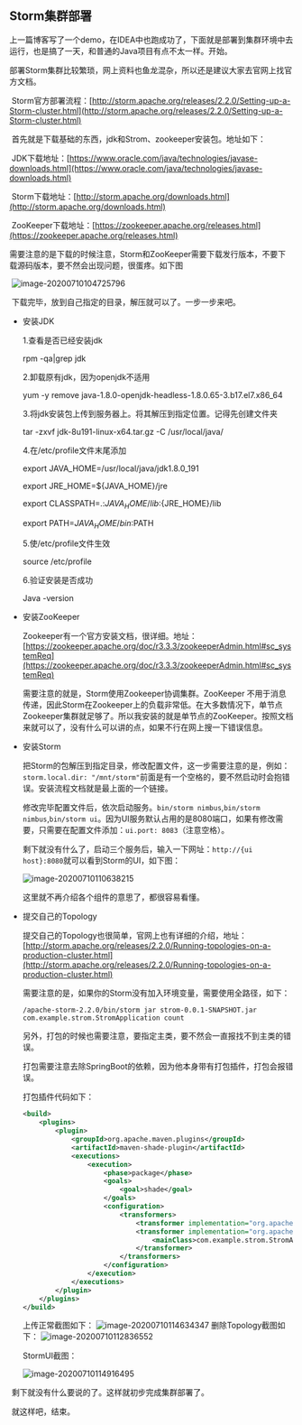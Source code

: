 ## Storm集群部署

​	上一篇博客写了一个demo，在IDEA中也跑成功了，下面就是部署到集群环境中去运行，也是搞了一天，和普通的Java项目有点不太一样。开始。

​	部署Storm集群比较繁琐，网上资料也鱼龙混杂，所以还是建议大家去官网上找官方文档。

​	Storm官方部署流程：[http://storm.apache.org/releases/2.2.0/Setting-up-a-Storm-cluster.html](http://storm.apache.org/releases/2.2.0/Setting-up-a-Storm-cluster.html)

​	首先就是下载基础的东西，jdk和Strom、zookeeper安装包。地址如下：

​	JDK下载地址：[https://www.oracle.com/java/technologies/javase-downloads.html](https://www.oracle.com/java/technologies/javase-downloads.html)

​	Storm下载地址：[http://storm.apache.org/downloads.html](http://storm.apache.org/downloads.html)

​	ZooKeeper下载地址：[https://zookeeper.apache.org/releases.html](https://zookeeper.apache.org/releases.html)

​	需要注意的是下载的时候注意，Storm和ZooKeeper需要下载发行版本，不要下载源码版本，要不然会出现问题，很蛋疼。如下图

​	![image-20200710104725796](https://1162210866.oss-cn-beijing.aliyuncs.com/uPic/image-20200710104725796.png)

​	下载完毕，放到自己指定的目录，解压就可以了。一步一步来吧。

* 安装JDK

  1.查看是否已经安装jdk

  rpm -qa|grep jdk

  2.卸载原有jdk，因为openjdk不适用

  yum -y remove java-1.8.0-openjdk-headless-1.8.0.65-3.b17.el7.x86_64

  3.将jdk安装包上传到服务器上。将其解压到指定位置。记得先创建文件夹

  tar -zxvf jdk-8u191-linux-x64.tar.gz -C /usr/local/java/

  4.在/etc/profile文件末尾添加

  export JAVA_HOME=/usr/local/java/jdk1.8.0_191

  export JRE_HOME=${JAVA_HOME}/jre

  export CLASSPATH=.:${JAVA_HOME}/lib:${JRE_HOME}/lib

  export PATH=${JAVA_HOME}/bin:$PATH

  5.使/etc/profile文件生效

  source /etc/profile

  6.验证安装是否成功

  Java -version

* 安装ZooKeeper

  Zookeeper有一个官方安装文档，很详细。地址：[https://zookeeper.apache.org/doc/r3.3.3/zookeeperAdmin.html#sc_systemReq](https://zookeeper.apache.org/doc/r3.3.3/zookeeperAdmin.html#sc_systemReq)

  需要注意的就是，Storm使用Zookeeper协调集群。ZooKeeper 不用于消息传递，因此Storm在Zookeeper上的负载非常低。在大多数情况下，单节点Zookeeper集群就足够了。所以我安装的就是单节点的ZooKeeper。按照文档来就可以了，没有什么可以讲的点，如果不行在网上搜一下错误信息。
  
* 安装Storm

  把Storm的包解压到指定目录，修改配置文件，这一步需要注意的是，例如：`storm.local.dir: "/mnt/storm"`前面是有一个空格的，要不然启动时会抱错误。安装流程文档就是最上面的一个链接。

  修改完毕配置文件后，依次启动服务。`bin/storm nimbus`,`bin/storm nimbus`,`bin/storm ui`。因为UI服务默认占用的是8080端口，如果有修改需要，只需要在配置文件添加：`ui.port: 8083`（注意空格）。

  剩下就没有什么了，启动三个服务后，输入一下网址：`http://{ui host}:8080`就可以看到Storm的UI，如下图：

  ![image-20200710110638215](https://1162210866.oss-cn-beijing.aliyuncs.com/uPic/image-20200710110638215.png)

  这里就不再介绍各个组件的意思了，都很容易看懂。

* 提交自己的Topology

  提交自己的Topology也很简单，官网上也有详细的介绍，地址：[http://storm.apache.org/releases/2.2.0/Running-topologies-on-a-production-cluster.html](http://storm.apache.org/releases/2.2.0/Running-topologies-on-a-production-cluster.html)

  需要注意的是，如果你的Storm没有加入环境变量，需要使用全路径，如下：

  `/apache-storm-2.2.0/bin/storm jar strom-0.0.1-SNAPSHOT.jar com.example.strom.StromApplication count ` 

  另外，打包的时候也需要注意，要指定主类，要不然会一直报找不到主类的错误。

  打包需要注意去除SpringBoot的依赖，因为他本身带有打包插件，打包会报错误。

  打包插件代码如下：

  ```xml
  <build>
      <plugins>
          <plugin>
              <groupId>org.apache.maven.plugins</groupId>
              <artifactId>maven-shade-plugin</artifactId>
              <executions>
                  <execution>
                      <phase>package</phase>
                      <goals>
                          <goal>shade</goal>
                      </goals>
                      <configuration>
                          <transformers>
                              <transformer implementation="org.apache.maven.plugins.shade.resource.ServicesResourceTransformer" />
                              <transformer implementation="org.apache.maven.plugins.shade.resource.ManifestResourceTransformer">
                                  <mainClass>com.example.strom.StromApplication</mainClass>
                              </transformer>
                          </transformers>
                      </configuration>
                  </execution>
              </executions>
          </plugin>
      </plugins>
  </build>
  ```
  
  上传正常截图如下：
  ![image-20200710114634347](https://1162210866.oss-cn-beijing.aliyuncs.com/uPic/image-20200710114634347.png)
  删除Topology截图如下：
  ![image-20200710112836552](https://1162210866.oss-cn-beijing.aliyuncs.com/uPic/image-20200710112836552.png)
  
  StormUI截图：
  
  ![image-20200710114916495](https://1162210866.oss-cn-beijing.aliyuncs.com/uPic/image-20200710114916495.png)
  

​	剩下就没有什么要说的了。这样就初步完成集群部署了。

​	就这样吧，结束。